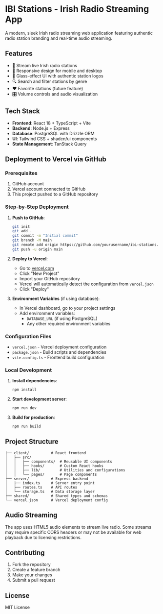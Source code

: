 # IBI Stations - Irish Radio Streaming App

A modern, sleek Irish radio streaming web application featuring authentic radio station branding and real-time audio streaming.

## Features

- 🎵 Stream live Irish radio stations
- 📱 Responsive design for mobile and desktop
- 🎨 Glass-effect UI with authentic station logos
- 🔍 Search and filter stations by genre
- ❤️ Favorite stations (future feature)
- 🎛️ Volume controls and audio visualization

## Tech Stack

- **Frontend**: React 18 + TypeScript + Vite
- **Backend**: Node.js + Express
- **Database**: PostgreSQL with Drizzle ORM
- **UI**: Tailwind CSS + shadcn/ui components
- **State Management**: TanStack Query

## Deployment to Vercel via GitHub

### Prerequisites

1. GitHub account
2. Vercel account connected to GitHub
3. This project pushed to a GitHub repository

### Step-by-Step Deployment

1. **Push to GitHub**:
   ```bash
   git init
   git add .
   git commit -m "Initial commit"
   git branch -M main
   git remote add origin https://github.com/yourusername/ibi-stations.git
   git push -u origin main
   ```

2. **Deploy to Vercel**:
   - Go to [vercel.com](https://vercel.com)
   - Click "New Project"
   - Import your GitHub repository
   - Vercel will automatically detect the configuration from `vercel.json`
   - Click "Deploy"

3. **Environment Variables** (if using database):
   - In Vercel dashboard, go to your project settings
   - Add environment variables:
     - `DATABASE_URL` (if using PostgreSQL)
     - Any other required environment variables

### Configuration Files

- `vercel.json` - Vercel deployment configuration
- `package.json` - Build scripts and dependencies
- `vite.config.ts` - Frontend build configuration

### Local Development

1. **Install dependencies**:
   ```bash
   npm install
   ```

2. **Start development server**:
   ```bash
   npm run dev
   ```

3. **Build for production**:
   ```bash
   npm run build
   ```

## Project Structure

```
├── client/          # React frontend
│   ├── src/
│   │   ├── components/  # Reusable UI components
│   │   ├── hooks/       # Custom React hooks
│   │   ├── lib/         # Utilities and configurations
│   │   └── pages/       # Page components
├── server/          # Express backend
│   ├── index.ts     # Server entry point
│   ├── routes.ts    # API routes
│   └── storage.ts   # Data storage layer
├── shared/          # Shared types and schemas
└── vercel.json      # Vercel deployment config
```

## Audio Streaming

The app uses HTML5 audio elements to stream live radio. Some streams may require specific CORS headers or may not be available for web playback due to licensing restrictions.

## Contributing

1. Fork the repository
2. Create a feature branch
3. Make your changes
4. Submit a pull request

## License

MIT License